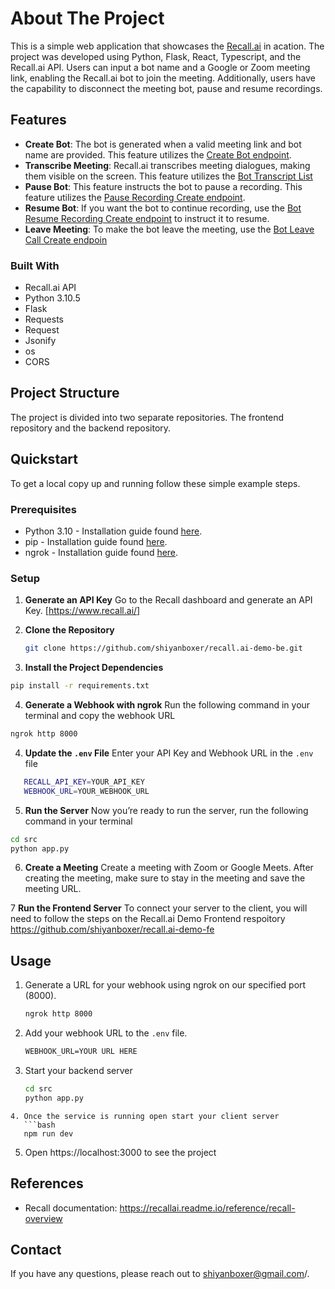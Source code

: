 <!-- ABOUT THE PROJECT -->
# About The Project
This is a simple web application that showcases the [Recall.ai](https://www.recall.ai) in acation. The project was developed using Python, Flask, React, Typescript, and the Recall.ai API. Users can input a bot name and a Google or Zoom meeting link, enabling the Recall.ai bot to join the meeting. Additionally, users have the capability to disconnect the meeting bot, pause and resume recordings.

<!-- FEATURES -->
## Features
- **Create Bot**: The bot is generated when a valid meeting link and bot name are provided. This feature utilizes the [Create Bot endpoint](https://recallai.readme.io/reference/bot_create).
- **Transcribe Meeting**: Recall.ai transcribes meeting dialogues, making them visible on the screen. This feature utilizes the  [Bot Transcript List](https://recallai.readme.io/reference/bot_transcript_list)
- **Pause Bot**: This feature instructs the bot to pause a recording. This feature utilizes the [Pause Recording Create endpoint](https://recallai.readme.io/reference/bot_pause_recording_create).
- **Resume Bot**: If you want the bot to continue recording, use the [Bot Resume Recording Create endpoint](https://recallai.readme.io/reference/bot_resume_recording_create) to instruct it to resume.
- **Leave Meeting**: To make the bot leave the meeting, use the [Bot Leave Call Create endpoin](https://recallai.readme.io/reference/bot_leave_call_create)

<!-- TECHNOLOGIES -->
### Built With
- Recall.ai API
- Python 3.10.5
- Flask
- Requests
- Request
- Jsonify
- os
- CORS

## Project Structure
The project is divided into two separate repositories. The frontend repository and the backend repository.

<!-- QUICKSTART -->
## Quickstart
To get a local copy up and running follow these simple example steps.

### Prerequisites
* Python 3.10 - Installation guide found [here](https://www.python.org/downloads/).
* pip - Installation guide found [here](https://pip.pypa.io/en/stable/installation/).
* ngrok - Installation guide found [here](https://ngrok.com/).

### Setup
1. **Generate an API Key**
Go to the Recall dashboard and generate an API Key. [https://www.recall.ai/]

2. **Clone the Repository**
   ```sh
   git clone https://github.com/shiyanboxer/recall.ai-demo-be.git
   ```

3. **Install the Project Dependencies**
```bash
pip install -r requirements.txt
```

4. **Generate a Webhook with ngrok**
Run the following command in your terminal and copy the webhook URL
```bash
ngrok http 8000
```

4. **Update the `.env` File**
Enter your API Key and Webhook URL in the `.env` file
```bash
   RECALL_API_KEY=YOUR_API_KEY
   WEBHOOK_URL=YOUR_WEBHOOK_URL
   ```
5. **Run the Server**
Now you’re ready to run the server, run the following command in your terminal
```bash
cd src
python app.py
```

6. **Create a Meeting**
Create a meeting with Zoom or Google Meets. After creating the meeting, make sure to stay in the meeting and save the meeting URL.


7 **Run the Frontend Server**
To connect your server to the client, you will need to follow the steps on the Recall.ai Demo Frontend respoitory https://github.com/shiyanboxer/recall.ai-demo-fe


<!-- USAGE -->
## Usage
1. Generate a URL for your webhook using ngrok on our specified port (8000).
   ```sh
   ngrok http 8000
   ```
2. Add your webhook URL to the `.env` file.
   ```txt
   WEBHOOK_URL=YOUR URL HERE
   ```
3. Start your backend server
   ```bash
   cd src
   python app.py
```
4. Once the service is running open start your client server
   ```bash
   npm run dev
   ```
5. Open https://localhost:3000 to see the project



## References
- Recall documentation: https://recallai.readme.io/reference/recall-overview

## Contact
If you have any questions, please reach out to shiyanboxer@gmail.com/. 
